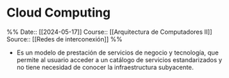 # Cloud Computing

%%
Date:: [[2024-05-17]]
Course:: [[Arquitectura de Computadores II]]
Source:: [[Redes de interconexión]]
%%


- Es un modelo de prestación de servicios de negocio y tecnología, que permite al usuario acceder a un catálogo de servicios estandarizados y no tiene necesidad de conocer la infraestructura subyacente.

